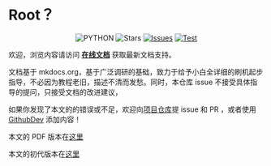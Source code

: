 # Root？


<p align="center">
  <img src="https://img.shields.io/badge/USE-MKdocs-green" alt="PYTHON" >
  <img src="https://img.shields.io/github/stars/sudoskys/root.svg" alt="Stars">
  <a href="https://github.com/sudoskys/root/issues"><img src="https://img.shields.io/github/issues/sudoskys/root" alt="Issues"></a>
  <a href="https://github.com/sudoskys/root/actions/workflows/ci.yml"><img src="https://github.com/sudoskys/root/actions/workflows/ci.yml/badge.svg" alt="Test"></a>
</p>


欢迎，浏览内容请访问 **[在线文档](https://root.dianas.cyou/)** 获取最新文档支持。



文档基于 mkdocs.org，基于广泛调研的基础，致力于给予小白全详细的刷机起步指导，不必因为教程老旧，描述不清而发愁。同时，本仓库 issue 不接受具体指导的提问，只接受文档的改进建议，



如果你发现了本文的的错误或不足，欢迎向[项目仓库](https://github.com/sudoskys/Root/)提 issue 和 PR ，或者使用 [GithubDev](https://github.dev/sudoskys/Root) 添加内容！


本文的 PDF 版本在[这里](https://github.com/sudoskys/Root/tree/main/old)


本文的初代版本在[这里](https://github.com/sudoskys/Root/tree/main/old/README.MD)


